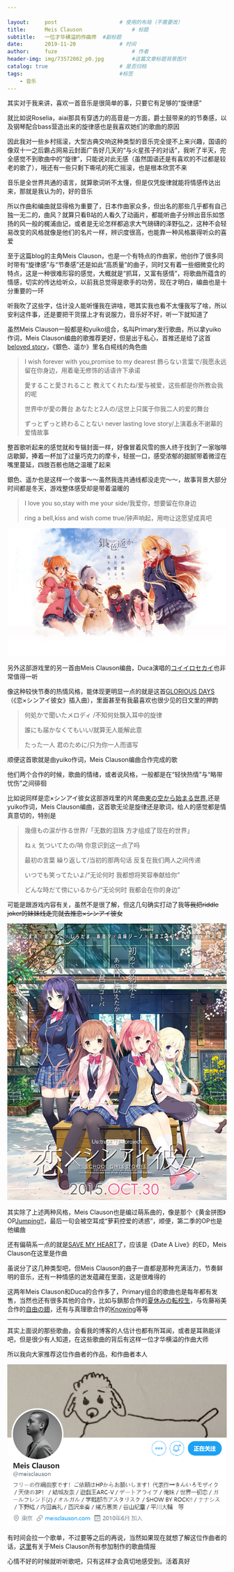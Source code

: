 ```yaml
---

layout:     post   				    # 使用的布局（不需要改）
title:      Meis Clauson 				# 标题 
subtitle:   一位才华横溢的作曲师  #副标题
date:       2019-11-20 				# 时间
author:     fuze 						# 作者
header-img: img/73572002_p0.jpg     	#这篇文章标题背景图片
catalog: true 						# 是否归档
tags:								#标签
    - 音乐
---
```

其实对于我来讲，喜欢一首音乐是很简单的事，只要它有足够的“旋律感”

就比如说Roselia，aiai那具有穿透力的高音是一方面，爵士鼓带来的的节奏感，以及钢琴配合bass营造出来的旋律感也是我喜欢她们的歌曲的原因

因此我对一些乡村摇滚，大型古典交响这种类型的音乐完全提不上来兴趣，国语的像双十一之后霸占网易云封面广告好几天的“与火星孩子的对话”，我听了半天，完全感觉不到歌曲中的“旋律”，只能说对此无感（虽然国语还是有喜欢的不过都是较老的歌了），哦还有一些只剩下嘶吼的死亡摇滚，也是根本欣赏不来

音乐是全世界共通的语言，就算歌词听不太懂，但是仅凭旋律就能将情感传达出来，那就是我认为的，好的音乐

所以作曲和编曲就显得格为重要了，日本作曲家众多，但出名的那些几乎都有自己独一无二的，曲风？就算只看B站的人看久了动画片，都能听曲子分辨出音乐如悠扬的风一般的梶浦由记，或者是无论怎样都追求大气磅礴的泽野弘之，这种不会轻易改变的风格就像是他们的名片一样，辨识度很高，也能靠一种风格赢得听众的喜爱

至于这篇blog的主角Meis Clauson，也是一个有特点的作曲家，他创作了很多同时带有“旋律感”与“节奏感”还是如此“高质量”的曲子，同时又有着一些细微变化的特点，这是一种很难形容的感觉，大概就是“抓耳，又富有感情”，将歌曲所蕴含的情感，切实的传达给听众，以前我总觉得是歌手的功劳，现在才明白，编曲也是十分重要的一环

听我吹了这些字，估计没人能听懂我在讲啥，嗯其实我也看不太懂我写了啥，所以安利这件事，还是要把干货摆上才有说服力，音乐好不好，听一下就知道了

虽然Meis Clauson一般都是和yuiko组合，名叫Primary发行歌曲，所以拿yuiko作词，Meis Clauson编曲的歌推荐更好，但是出于私心，首推还是给了这首[beloved story](http://music.163.com/song?id=447279650&userid=80899584)，《銀色、遥か》里名白椛线的角色曲

>I wish forever with you,promise to my dearest 飾らない言葉で/我愿永远留在你身边，用着毫无修饰的话语许下承诺
>
>愛すること愛されること 教えてくれたね/爱与被爱，这些都是你所教会我的呢
>
>世界中が愛の舞台 あなたと2人の/这世上只属于你我二人的爱的舞台
>
>ずっとずっと終わることない never lasting love story/上演着永不谢幕的爱情故事

整首歌听起来的感觉就和专辑封面一样，好像冒着风雪的旅人终于找到了一家咖啡店歇脚，捧着一杯加了过量巧克力的摩卡，轻抿一口，感受浓郁的甜腻带着微涩在嘴里蔓延，四肢百骸也随之温暖了起来

銀色、遥か也是这样一个故事～～虽然我连共通线都没走完～～，故事背景大部分时间都是冬天，游戏整体感受却是带着温暖的

>I love you so,stay with me your side/我爱你，想要留在你身边
>
>ring a bell,kiss and wish come true/钟声响起，用吻让这愿望成真吧

![](https://raw.githubusercontent.com/NoordZeedebuTirpitz/pic/master/top.png)

另外这部游戏里的另一首由Meis Clauson编曲，Duca演唱的[コイイロセカイ](http://music.163.com/song?id=447279647&userid=80899584)也非常值得一听

像这种较快节奏的热情风格，能体现更明显一点的就是这首[GLORIOUS DAYS](http://music.163.com/song?id=410446184&userid=80899584)（《恋×シンアイ彼女》插入曲），里面甚至有我最喜欢也很少见的日文里的押韵

>何処かで聞いたメロディ /不知何处飘入耳中的旋律 
>
>誰にも届かなくてもいい/就算无人能解此意
>
>たった一人 君のために/只为你一人而谱写

顺便这首歌就是由yuiko作词，Meis Clauson编曲合作完成的歌

他们两个合作的时候，歌曲的情绪，或者说风格，一般都是在“轻快热情”与“略带忧伤”之间徘徊

比如说同样是恋×シンアイ彼女这部游戏里的片尾曲[東の空から始まる世界](http://music.163.com/song?id=410446173&userid=80899584),还是yuiko作词，Meis Clauson编曲，这首歌无论是旋律还是歌词，给人的感觉都是情真意切的，特别是

>幾億もの涙が作る世界/「无数的泪珠 方才组成了现在的世界」
>
>ねぇ 気ついてたの/呐 你意识到这一点了吗
>
>最初の言葉 繰り返して/当初的那两句话 反复在我们两人之间传递
>
>いつでも笑ってたいよ/“无论何时 我都想将笑容奉献给你”
>
>どんな時だて傍にいるから/“无论何时 我都会在你的身边”

可能是跟游戏内容有关，虽然不是很了解，但这几句确实打动了我~~等我把riddle joker的妹妹线走完就去推恋×シンアイ彼女~~

![](https://raw.githubusercontent.com/NoordZeedebuTirpitz/pic/master/mainvisual.jpg)

其实除了上述两种风格，Meis Clauson也是编过萌系曲的，像是那个《黄金拼图》OP[Jumping!!](http://music.163.com/song?id=27506128&userid=80899584)，最后一句会被空耳成“萝莉控爱的诱惑”，顺便，第二季的OP也是他编曲

还有偏萌系一点的就是[SAVE MY HEART](http://music.163.com/song?id=26439758&userid=80899584)了，应该是《Date A Live》的ED，Meis Clauson在这里是作曲

虽说分了这几种类型吧，但Meis Clauson的曲子一直都是那种充满活力，节奏鲜明的音乐，还有一种情感的迸发蕴藏在里面，这是很难得的

这两年Meis Clauson和Duca的合作多了，Primary组合的歌曲也是每年都有发售，当然也还有很多其他的合作，比如与鎖那合作的[夏休みの転校生](http://music.163.com/song?id=468517764&userid=80899584)，与佐藤裕美合作的[自由の翅](http://music.163.com/song?id=473403600&userid=80899584)，还有与真理歌合作的[Knowing](http://music.163.com/song?id=26329440&userid=80899584)等等

***

其实上面说的那些歌曲，会看我的博客的人估计也都有所耳闻，或者是耳熟能详吧，但是很少有人知道，在这些歌曲的背后有这样一位才华横溢的作曲大师

所以我向大家推荐这位作曲者的作品，和作曲者本人

![](https://raw.githubusercontent.com/NoordZeedebuTirpitz/pic/master/%E6%8D%95%E8%8E%B7.PNG)

有时间会拉一个歌单，不过要等之后的再说，当然如果现在就想了解这位作曲者的话，[这里](http://meisclauson.com/index.html)有关于Meis Clauson所有参加制作的歌曲情报

心情不好的时候就听听歌吧，只有这样才会真切地感受到。活着真好
